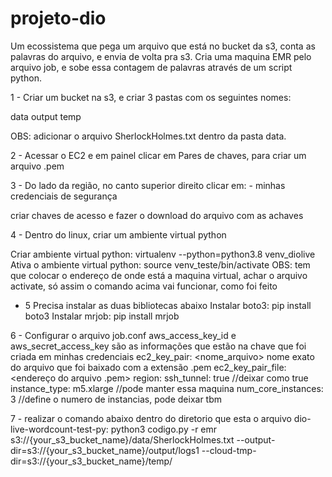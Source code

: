 # projeto-dio

Um ecossistema que pega um arquivo que está no bucket da s3, conta as palavras do arquivo, e envia de volta pra s3. Cria uma maquina EMR pelo arquivo job, e sobe essa contagem de palavras através de um script python.

1 - 
Criar um bucket na s3, e criar 3 pastas com os seguintes nomes:

data
output
temp

OBS: adicionar o arquivo SherlockHolmes.txt dentro da pasta data.

2 - 
Acessar o EC2 e em painel clicar em Pares de chaves, para criar um arquivo .pem

3 - 
Do lado da região, no canto superior direito clicar em: <conta> - minhas credenciais de segurança

criar chaves de acesso e fazer o download do arquivo com as achaves
  
4 -
 Dentro do linux, criar um ambiente virtual python

Criar ambiente virtual python: virtualenv --python=python3.8 venv_diolive
Ativa o ambiente virtual python: source venv_teste/bin/activate
OBS: tem que colocar o endereço de onde está a maquina virtual, achar o arquivo activate, só assim o comando acima vai funcionar, como foi feito

- 5
 Precisa instalar as duas bibliotecas abaixo 
Instalar boto3: pip install boto3
Instalar mrjob: pip install mrjob
  
6 -
Configurar o arquivo job.conf
aws_access_key_id e aws_secret_access_key são as informações que estão na chave que foi criada em minhas credenciais
ec2_key_pair: <nome_arquivo> nome exato do arquivo que foi baixado com a extensão .pem
ec2_key_pair_file: <endereço do arquivo .pem>
region: <regiao>
ssh_tunnel: true //deixar como true
instance_type: m5.xlarge  //pode manter essa maquina
num_core_instances: 3 //define o numero de instancias, pode deixar tbm
  
7 - 
realizar o comando abaixo dentro do diretorio que esta o arquivo dio-live-wordcount-test-py:
python3 codigo.py -r emr s3://{your_s3_bucket_name}/data/SherlockHolmes.txt --output-dir=s3://{your_s3_bucket_name}/output/logs1 --cloud-tmp-dir=s3://{your_s3_bucket_name}/temp/
  
